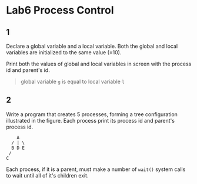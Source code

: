 # Lab6 Process Control

## 1
Declare a global variable and a local variable. Both the global and local variables are initialized to the same value (=10).

Print both the values of global and local variables in screen with the process id and parent's id.

> global variable `g` is equal to local variable `l`

## 2

Write a program that creates 5 processes, forming a tree configuration illustrated in the figure. Each process print its process id and parent's process id.

```
    A
  / | \
  B D E
 /
C
```

Each process, if it is a parent, must make a number of `wait()` system calls to wait until all of it's children exit.
